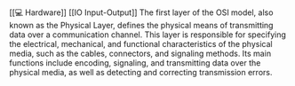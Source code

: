 [[💻 Hardware]]
[[IO Input-Output]]
The first layer of the OSI model, also known as the Physical Layer, defines the physical means of transmitting data over a communication channel. This layer is responsible for specifying the electrical, mechanical, and functional characteristics of the physical media, such as the cables, connectors, and signaling methods. Its main functions include encoding, signaling, and transmitting data over the physical media, as well as detecting and correcting transmission errors.
